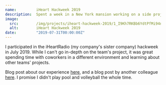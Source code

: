 ```yaml
---
name:         iHeart Hackweek 2019
description:  Spent a week in a New York mansion working on a side project with some coworkers.
image:
  src:        /img/projects/iheart-hackweek-2019/1_I9Kh7RKBb6YdtPfMi94nxw.jpeg
  alt:        iHeart Hackweek 2019
date:         "2019-07-31T00:00:00Z"
---
```


I participated in the iHeartRadio (my company's sister company) hackweek in July 2019. While I can't go in-depth on the team's project, it was great spending time with coworkers in a different environment and learning about other teams' projects.

Blog post about our experience [here](https://www.jelli.com/launchpad/why-is-everyone-talking-about-hackathons/), and a blog post by another colleague [here](https://tech.iheart.com/iheartradio-summer-hackweek-2019-d1e6b37bb692). I promise I didn't play pool and volleyball the whole time.
